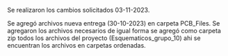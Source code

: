 Se realizaron los cambios solicitados 03-11-2023.

Se agregó archivos nueva entrega (30-10-2023) en carpeta PCB_Files. Se agregaron los archivos necesarios de igual forma se agregó como carpeta zip todos los archivos del proyecto (Esquematicos_grupo_10) ahi se encuentran los archivos en carpetas ordenadas.
